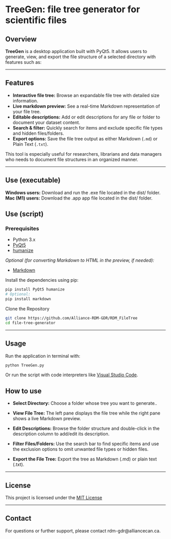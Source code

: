 # TreeGen: file tree generator for scientific files

## Overview

**TreeGen** is a desktop application built with PyQt5. It allows users to generate, view, and export the file structure of a selected directory with features such as:

---

## Features

- **Interactive file tree:** Browse an expandable file tree with detailed size information.
- **Live markdown preview:** See a real-time Markdown representation of your file tree.
- **Editable descriptions:** Add or edit descriptions for any file or folder to document your dataset content.
- **Search & filter:** Quickly search for items and exclude specific file types and hidden files/folders.
- **Export options:** Save the file tree output as either Markdown (`.md`) or Plain Text (`.txt`).

This tool is especially useful for researchers, librarians and data managers who needs to document file structures in an organized manner.

---

## Use (executable)

**Windows users:** Download and run the .exe file located in the dist/ folder.
**Mac (M1) users:** Download the .app app file located in the dist/ folder.

## Use (script)

### Prerequisites

- Python 3.x
- [PyQt5](https://pypi.org/project/PyQt5/)
- [humanize](https://pypi.org/project/humanize/)

_Optional (for converting Markdown to HTML in the preview, if needed):_

- [Markdown](https://pypi.org/project/Markdown/)

Install the dependencies using pip:

```bash
pip install PyQt5 humanize
# Optional:
pip install markdown
```

Clone the Repository

```bash
git clone https://github.com/Alliance-RDM-GDR/RDM_FileTree
cd file-tree-generator
```

---

## Usage
Run the application in terminal with:

```bash
python TreeGen.py
```

Or run the script with code interpreters like [Visual Studio Code](https://code.visualstudio.com/).

## How to use

- **Select Directory:** Choose a folder whose tree you want to generate..

- **View File Tree:** The left pane displays the file tree while the right pane shows a live Markdown preview.

- **Edit Descriptions:** Browse the folder structure and double-click in the description column to add/edit its description.

- **Filter Files/Folders:** Use the search bar to find specific items and use the exclusion options to omit unwanted file types or hidden files.

- **Export the File Tree:** Export the tree as Markdown (.md) or plain text (.txt).

---

## License

This project is licensed under the [MIT License](https://opensource.org/license/mit)

---
## Contact

For questions or further support, please contact rdm-gdr\@alliancecan.ca.

